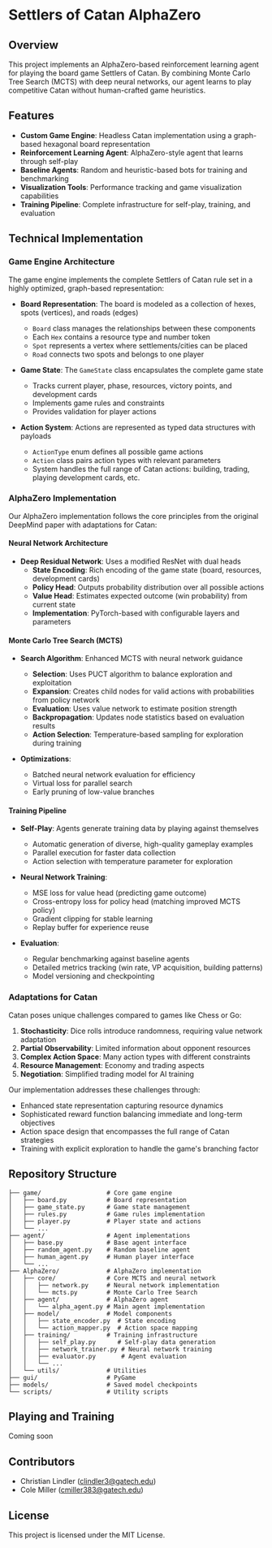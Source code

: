 # Settlers of Catan AlphaZero

## Overview
This project implements an AlphaZero-based reinforcement learning agent for playing the board game Settlers of Catan. By combining Monte Carlo Tree Search (MCTS) with deep neural networks, our agent learns to play competitive Catan without human-crafted game heuristics.

## Features
- **Custom Game Engine**: Headless Catan implementation using a graph-based hexagonal board representation
- **Reinforcement Learning Agent**: AlphaZero-style agent that learns through self-play
- **Baseline Agents**: Random and heuristic-based bots for training and benchmarking
- **Visualization Tools**: Performance tracking and game visualization capabilities
- **Training Pipeline**: Complete infrastructure for self-play, training, and evaluation

## Technical Implementation

### Game Engine Architecture
The game engine implements the complete Settlers of Catan rule set in a highly optimized, graph-based representation:

- **Board Representation**: The board is modeled as a collection of hexes, spots (vertices), and roads (edges)
  - `Board` class manages the relationships between these components
  - Each `Hex` contains a resource type and number token
  - `Spot` represents a vertex where settlements/cities can be placed
  - `Road` connects two spots and belongs to one player

- **Game State**: The `GameState` class encapsulates the complete game state
  - Tracks current player, phase, resources, victory points, and development cards
  - Implements game rules and constraints
  - Provides validation for player actions

- **Action System**: Actions are represented as typed data structures with payloads
  - `ActionType` enum defines all possible game actions
  - `Action` class pairs action types with relevant parameters
  - System handles the full range of Catan actions: building, trading, playing development cards, etc.

### AlphaZero Implementation

Our AlphaZero implementation follows the core principles from the original DeepMind paper with adaptations for Catan:

#### Neural Network Architecture

- **Deep Residual Network**: Uses a modified ResNet with dual heads
  - **State Encoding**: Rich encoding of the game state (board, resources, development cards)
  - **Policy Head**: Outputs probability distribution over all possible actions
  - **Value Head**: Estimates expected outcome (win probability) from current state
  - **Implementation**: PyTorch-based with configurable layers and parameters

#### Monte Carlo Tree Search (MCTS)

- **Search Algorithm**: Enhanced MCTS with neural network guidance
  - **Selection**: Uses PUCT algorithm to balance exploration and exploitation
  - **Expansion**: Creates child nodes for valid actions with probabilities from policy network
  - **Evaluation**: Uses value network to estimate position strength
  - **Backpropagation**: Updates node statistics based on evaluation results
  - **Action Selection**: Temperature-based sampling for exploration during training

- **Optimizations**:
  - Batched neural network evaluation for efficiency
  - Virtual loss for parallel search
  - Early pruning of low-value branches

#### Training Pipeline

- **Self-Play**: Agents generate training data by playing against themselves
  - Automatic generation of diverse, high-quality gameplay examples
  - Parallel execution for faster data collection
  - Action selection with temperature parameter for exploration
 
- **Neural Network Training**:
  - MSE loss for value head (predicting game outcome)
  - Cross-entropy loss for policy head (matching improved MCTS policy)
  - Gradient clipping for stable learning
  - Replay buffer for experience reuse

- **Evaluation**:
  - Regular benchmarking against baseline agents
  - Detailed metrics tracking (win rate, VP acquisition, building patterns)
  - Model versioning and checkpointing

### Adaptations for Catan

Catan poses unique challenges compared to games like Chess or Go:

1. **Stochasticity**: Dice rolls introduce randomness, requiring value network adaptation
2. **Partial Observability**: Limited information about opponent resources
3. **Complex Action Space**: Many action types with different constraints
4. **Resource Management**: Economy and trading aspects
5. **Negotiation**: Simplified trading model for AI training

Our implementation addresses these challenges through:

- Enhanced state representation capturing resource dynamics
- Sophisticated reward function balancing immediate and long-term objectives
- Action space design that encompasses the full range of Catan strategies
- Training with explicit exploration to handle the game's branching factor

## Repository Structure

```
├── game/                  # Core game engine
│   ├── board.py           # Board representation
│   ├── game_state.py      # Game state management
│   ├── rules.py           # Game rules implementation
│   ├── player.py          # Player state and actions
│   └── ...
├── agent/                 # Agent implementations
│   ├── base.py            # Base agent interface
│   ├── random_agent.py    # Random baseline agent
│   ├── human_agent.py     # Human player interface
│   └── ...
├── AlphaZero/             # AlphaZero implementation
│   ├── core/              # Core MCTS and neural network
│   │   ├── network.py     # Neural network implementation
│   │   └── mcts.py        # Monte Carlo Tree Search
│   ├── agent/             # AlphaZero agent
│   │   └── alpha_agent.py # Main agent implementation
│   ├── model/             # Model components
│   │   ├── state_encoder.py  # State encoding
│   │   └── action_mapper.py  # Action space mapping
│   ├── training/          # Training infrastructure
│   │   ├── self_play.py      # Self-play data generation
│   │   ├── network_trainer.py # Neural network training
│   │   ├── evaluator.py       # Agent evaluation
│   │   └── ...
│   └── utils/             # Utilities
├── gui/                   # PyGame
├── models/                # Saved model checkpoints
└── scripts/               # Utility scripts
```

## Playing and Training
Coming soon

## Contributors
- Christian Lindler ([clindler3@gatech.edu](mailto:clindler3@gatech.edu))
- Cole Miller ([cmiller383@gatech.edu](mailto:cmiller383@gatech.edu))

## License
This project is licensed under the MIT License.
